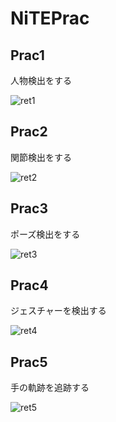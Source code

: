 # NiTEPrac

## Prac1
人物検出をする

![ret1](https://github.com/yosse95ai/NiTEPrac/blob/src/gif/ret1.gif)

## Prac2
関節検出をする

![ret2](https://github.com/yosse95ai/NiTEPrac/blob/src/gif/ret2.gif)

## Prac3
ポーズ検出をする

![ret3](https://github.com/yosse95ai/NiTEPrac/blob/src/gif/ret3.gif)

## Prac4
ジェスチャーを検出する

![ret4](https://github.com/yosse95ai/NiTEPrac/blob/src/gif/ret4.gif)

## Prac5
手の軌跡を追跡する

![ret5](https://github.com/yosse95ai/NiTEPrac/blob/src/gif/ret5.gif)